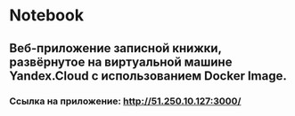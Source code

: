 # Notebook
## Веб-приложение записной книжки, развёрнутое на виртуальной машине Yandex.Cloud с использованием Docker Image.
### Ссылка на приложение: http://51.250.10.127:3000/
